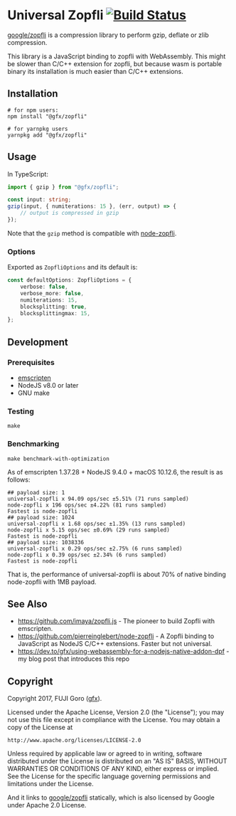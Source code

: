 # Universal Zopfli [![Build Status](https://travis-ci.org/gfx/universal-zopfli-js.svg?branch=master)](https://travis-ci.org/gfx/universal-zopfli-js)

[google/zopfli](https://github.com/google/zopfli) is a compression library to perform
gzip, deflate or zlib compression.

This library is a JavaScript binding to zopfli with WebAssembly. This might be slower than C/C++ extension for zopfli, but because wasm is portable binary its installation is much easier than C/C++ extensions.

## Installation

```shell-session
# for npm users:
npm install "@gfx/zopfli"

# for yarnpkg users
yarnpkg add "@gfx/zopfli"
```

## Usage

In TypeScript:

```typescript
import { gzip } from "@gfx/zopfli";

const input: string;
gzip(input, { numiterations: 15 }, (err, output) => {
    // output is compressed in gzip
});
```

Note that the `gzip` method is compatible with [node-zopfli](https://github.com/pierreinglebert/node-zopfli).

### Options

Exported as `ZopfliOptions` and its default is:

```typescript
const defaultOptions: ZopfliOptions = {
    verbose: false,
    verbose_more: false,
    numiterations: 15,
    blocksplitting: true,
    blocksplittingmax: 15,
};
```

## Development

### Prerequisites

* [emscripten](https://github.com/kripken/emscripten)
* NodeJS v8.0 or later
* GNU make

### Testing

```shell-session
make
```

### Benchmarking

```shell-session
make benchmark-with-optimization
```

As of emscripten 1.37.28 + NodeJS 9.4.0 + macOS 10.12.6, the result is as follows:

```
## payload size: 1
universal-zopfli x 94.09 ops/sec ±5.51% (71 runs sampled)
node-zopfli x 196 ops/sec ±4.22% (81 runs sampled)
Fastest is node-zopfli
## payload size: 1024
universal-zopfli x 1.68 ops/sec ±1.35% (13 runs sampled)
node-zopfli x 5.15 ops/sec ±0.69% (29 runs sampled)
Fastest is node-zopfli
## payload size: 1038336
universal-zopfli x 0.29 ops/sec ±2.75% (6 runs sampled)
node-zopfli x 0.39 ops/sec ±2.34% (6 runs sampled)
Fastest is node-zopfli
```

That is, the performance of universal-zopfli is about 70% of native binding node-zopfli with 1MB payload.

## See Also

* https://github.com/imaya/zopfli.js - The pioneer to build Zopfli with emscripten.
* https://github.com/pierreinglebert/node-zopfli - A Zopfli binding to JavaScript as NodeJS C/C++ extensions. Faster but not universal.
* https://dev.to/gfx/using-webassembly-for-a-nodejs-native-addon-dpf - my blog post that introduces this repo

## Copyright

Copyright 2017, FUJI Goro ([gfx](https://github.com/gfx)).

Licensed under the Apache License, Version 2.0 (the "License");
you may not use this file except in compliance with the License.
You may obtain a copy of the License at

    http://www.apache.org/licenses/LICENSE-2.0

Unless required by applicable law or agreed to in writing, software
distributed under the License is distributed on an "AS IS" BASIS,
WITHOUT WARRANTIES OR CONDITIONS OF ANY KIND, either express or implied.
See the License for the specific language governing permissions and
limitations under the License.

And it links to [google/zopfli](https://github.com/google/zopfli) statically,
which is also licensed by Google under Apache 2.0 License.

